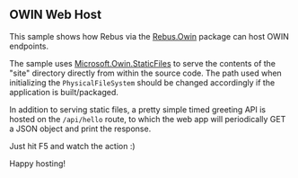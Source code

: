 ## OWIN Web Host

This sample shows how Rebus via the [Rebus.Owin](https://www.nuget.org/packages/Rebus.Owin/) package can host OWIN endpoints.

The sample uses [Microsoft.Owin.StaticFiles](https://www.nuget.org/packages/Microsoft.Owin.StaticFiles/) to serve the contents
of the "site" directory directly from within the source code. The path used when initializing the `PhysicalFileSystem` should
be changed accordingly if the application is built/packaged.

In addition to serving static files, a pretty simple timed greeting API is hosted on the `/api/hello` route, to which the web app
will periodically GET a JSON object and print the response.

Just hit F5 and watch the action :)

Happy hosting!